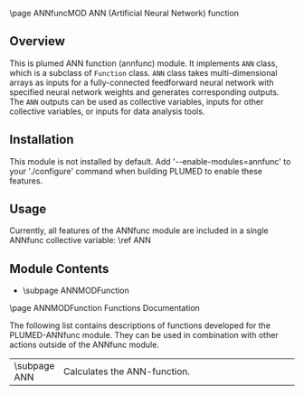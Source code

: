 \page ANNfuncMOD ANN (Artificial Neural Network) function

<!-- 
description: ANN (Artificial Neural Network) function
authors: Wei Chen and Andrew Ferguson 
reference:  
-->

## Overview 

This is plumed ANN function (annfunc) module.  It implements `ANN` class, which is a subclass of `Function` class.  `ANN` class takes multi-dimensional arrays as inputs for a fully-connected feedforward neural network with specified neural network weights and generates corresponding outputs.  The `ANN` outputs can be used as collective variables, inputs for other collective variables, or inputs for data analysis tools.  

## Installation

This module is not installed by default. Add '\-\-enable-modules=annfunc' to your './configure' command when building PLUMED to enable these features.

## Usage

Currently, all features of the ANNfunc module are included in a single ANNfunc collective variable: \ref ANN

## Module Contents
- \subpage ANNMODFunction

\page ANNMODFunction Functions Documentation

The following list contains descriptions of functions developed for the PLUMED-ANNfunc module. They can be used in combination with other actions outside of the ANNfunc module.

<table align=center frame=void width=95%% cellpadding=5%%>
<tr> <td width=5%> \subpage ANN </td> <td>Calculates the ANN-function.</td> </tr>
</table>
